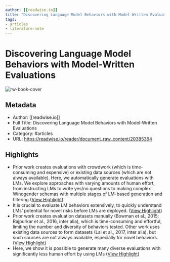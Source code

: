 ```yaml
---
author: [[readwise.io]]
title: "Discovering Language Model Behaviors with Model-Written Evaluations"
tags: 
- articles
- literature-note
---
```

# Discovering Language Model Behaviors with Model-Written Evaluations

![rw-book-cover](https://readwise-assets.s3.amazonaws.com/static/images/article3.5c705a01b476.png)

## Metadata
- Author: [[readwise.io]]
- Full Title: Discovering Language Model Behaviors with Model-Written Evaluations
- Category: #articles
- URL: https://readwise.io/reader/document_raw_content/20385364

## Highlights
- Prior work creates evaluations with
  crowdwork (which is time-consuming and
  expensive) or existing data sources (which are
  not always available). Here, we automatically
  generate evaluations with LMs. We explore
  approaches with varying amounts of human
  effort, from instructing LMs to write yes/no
  questions to making complex Winogender
  schemas with multiple stages of LM-based
  generation and ﬁltering ([View Highlight](https://read.readwise.io/read/01gzxy7ya3zjkvfcfxd7vepwbz))
- It is crucial to evaluate LM behaviors
  extensively, to quickly understand LMs’ potential
  for novel risks before LMs are deployed. ([View Highlight](https://read.readwise.io/read/01gzxy9amm2xnydyqcsckdcg8g))
- Prior work creates evaluation datasets manually
  (Bowman et al., 2015; Rajpurkar et al., 2016,
  inter alia), which is time-consuming and effortful,
  limiting the number and diversity of behaviors
  tested. Other work uses existing data sources to
  form datasets (Lai et al., 2017, inter alia), but
  such sources are not always available, especially
  for novel behaviors. ([View Highlight](https://read.readwise.io/read/01gzxya17wqa7h2rndkz5nrm1s))
- Here, we show it is possible to generate many
  diverse evaluations with signiﬁcantly less human
  effort by using LMs ([View Highlight](https://read.readwise.io/read/01gzxya5xdwqkj8gvqzb7fv2zz))
